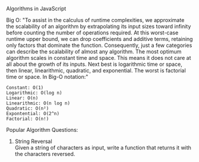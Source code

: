 Algorithms in JavaScript

Big O:
"To assist in the calculus of runtime complexities, we approximate the scalability of an algorithm by extrapolating its input sizes toward infinity before counting the number of operations required. At this worst-case runtime upper bound, we can drop coefficients and additive terms, retaining only factors that dominate the function. Consequently, just a few categories can describe the scalability of almost any algorithm.
The most optimum algorithm scales in constant time and space. This means it does not care at all about the growth of its inputs. Next best is logarithmic time or space, then linear, linearithmic, quadratic, and exponential. The worst is factorial time or space. In Big-O notation:"

    Constant: O(1)
    Logarithmic: O(log n)
    Linear: O(n)
    Linearithmic: O(n log n)
    Quadratic: O(n²)
    Expontential: O(2^n)
    Factorial: O(n!)

Popular Algorithm Questions:
1. String Reversal      
        Given a string of characters as input, write a function that returns it with the characters reversed.
